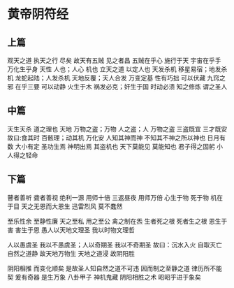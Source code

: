 # 黄帝阴符经

## 上篇

观天之道 执天之行 尽矣 故天有五贼 见之者昌 五贼在乎心 施行于天 宇宙在乎手 万化生乎身 天性 人也；人心 机也 立天之道 以定人也 天发杀机 移星易宿；地发杀机 龙蛇起陆；人发杀机 天地反覆；天人合发 万变定基 性有巧拙 可以伏藏 九窍之邪 在乎三要 可以动静 火生于木 祸发必克；奸生于国 时动必溃 知之修炼 谓之圣人

## 中篇

天生天杀 道之理也 天地 万物之盗；万物 人之盗；人 万物之盗 三盗既宜 三才既安 故曰:食其时 百骸理；动其机 万化安 人知其神而神 不知其不神之所以神也 日月有数 大小有定 圣功生焉 神明出焉 其盗机也 天下莫能见 莫能知也 君子得之固躬 小人得之轻命

## 下篇

瞽者善听 聋者善视 绝利一源 用师十倍 三返昼夜 用师万倍 心生于物 死于物 机在于目 天之无恩而大恩生 迅雷烈风 莫不蠢然

至乐性余 至静性廉 天之至私 用之至公 禽之制在炁 生者死之根 死者生之根 恩生于害 害生于恩 愚人以天地文理圣 我以时物文理哲

人以愚虞圣 我以不愚虞圣；人以奇期圣 我以不奇期圣 故曰：沉水入火 自取灭亡 自然之道静 故天地万物生 天地之道浸 故阴阳胜

阴阳相推 而变化顺矣 是故圣人知自然之道不可违 因而制之至静之道 律历所不能契 爰有奇器 是生万象 八卦甲子 神机鬼藏 阴阳相胜之术 昭昭乎进于象矣
